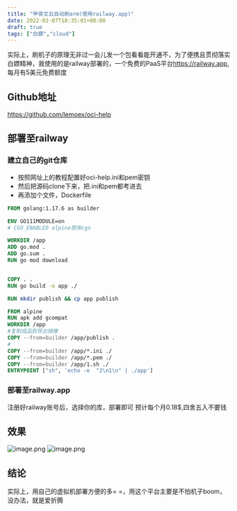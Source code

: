 ```yaml
---
title: "甲骨文云自动刷arm(使用railway.app)"
date: 2022-02-07T18:35:01+08:00
draft: true
tags: ["白嫖","cloud"]
---
```


实际上，刷机子的原理无非过一会儿发一个包看看能开通不，为了便携且贯彻落实白嫖精神，我使用的是railway部署的，一个免费的PaaS平台<https://railway.app>,每月有5美元免费额度

## Github地址
<https://github.com/lemoex/oci-help>


## 部署至railway
### 建立自己的git仓库

+ 按照网址上的教程配置好oci-help.ini和pem密钥
+ 然后把源码clone下来，把.ini和pem都考进去
+ 再添加个文件，Dockerfile
```Dockerfile
FROM golang:1.17.6 as builder

ENV GO111MODULE=on
# CGO_ENABLED alpine禁用cgo

WORKDIR /app
ADD go.mod .
ADD go.sum .
RUN go mod download


COPY . .
RUN go build -o app ./

RUN mkdir publish && cp app publish

FROM alpine
RUN apk add gcompat
WORKDIR /app
#复制成品到导出镜像
COPY --from=builder /app/publish .
#
COPY --from=builder /app/*.ini ./
COPY --from=builder /app/*.pem ./
COPY --from=builder /app/1.sh ./
ENTRYPOINT ["sh", 'echo -e  "2\n1\n" | ./app']
```

### 部署至railway.app
注册好railway账号后，选择你的库，部署即可
预计每个月0.18$,四舍五入不要钱
## 效果
![image.png](https://tva1.sinaimg.cn/large/0077qBLugy1gz554vdfw1j30w30twn9p.jpg)
![image.png](https://tva1.sinaimg.cn/large/0077qBLugy1gz5567wnvkj30zw0jcwh6.jpg)
## 结论
实际上，用自己的虚拟机部署方便的多= =，用这个平台主要是不怕机子boom，没办法，就是爱折腾
